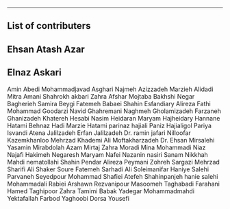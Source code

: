 
-------------------------------
List of contributers
-------------------------------
Ehsan Atash Azar
--
Elnaz Askari
--
Amin Abedi
Mohammadjavad Asghari
Najmeh Azizzadeh
Marzieh Alidadi
Mitra Amani
Shahrokh akbari
Zahra Afshar
Mojtaba Bakhshi
Negar Bagherieh
Samira Beygi
Fatemeh Babaei
Shahin Esfandiary
Alireza Fathi
Mohammad Goodarzi
Navid Ghahremani
Naghmeh Gholamizadeh
Farzaneh Ghanizadeh
Khatereh Hesabi
Nasim Heidaran
Maryam Hajheidary
Hannane Hatami
Behnaz Hadi
Marzie Hatami
parinaz hajiali
Paniz Hajialigol
Pariya Isvandi
Atena Jalilzadeh
Erfan Jalilzadeh
Dr. ramin jafari
Nilloofar Kazemkhanloo
Mehrzad Khademi
Ali Moftakharzadeh
Dr. Ehsan Mirsalehi
Yasamin Mirabdolah
Azam Mirtaj
Zahra Moradi
Mina Mohammadi
Niaz Najafi
Hakimeh Negaresh
Maryam Nafei
Nazanin nasiri
Sanam Nikkhah
Mahdi nematollahi
Shahin Pendar
Alireza Peymani
Zohreh Sargazi
Mehrzad Sharifi
Ali Shaker Soure
Fatemeh Sarhadi
Ali Soleimanifar
Haniye Salehi
Parvaneh Seyedpour
Mohammad Shafiei
Atefeh Shahinpanjeh
hanie salehi
Mohammadali Rabiei
Arshawn Rezvanipour
Masoomeh Taghabadi Farahani
Hamed Taghipoor
Zahra Tamimi
Babak Yadegar
Mohammadmahdi Yektafallah
Farbod Yaghoobi
Dorsa Yousefi


